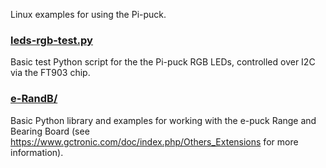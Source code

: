 Linux examples for using the Pi-puck.


### [leds-rgb-test.py](leds-rgb-test.py)

Basic test Python script for the the Pi-puck RGB LEDs, controlled over I2C via the FT903 chip.


### [e-RandB/](e-RandB/)

Basic Python library and examples for working with the e-puck Range and Bearing Board (see https://www.gctronic.com/doc/index.php/Others_Extensions for more information).
